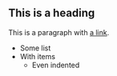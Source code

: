 ## This is a heading ##

This is a paragraph with [a link](http://www.disney.com/).

* Some list
* With items
  * Even indented
